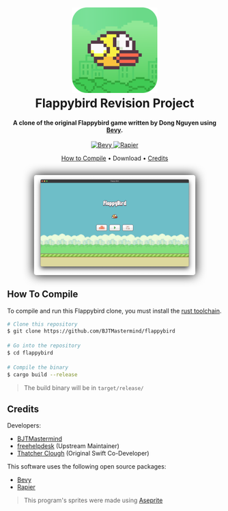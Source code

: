 
<h1 align="center">
  <br>
  <a href="https://github.com/BJTMastermind/flappybird"><img src="github/icon-rounded.png" alt="Flappybird" width="200"></a>
  <br>
  Flappybird Revision Project
  <br>
</h1>

<h4 align="center">A clone of the original Flappybird game written by Dong Nguyen using <a href="https://bevyengine.org/" target="_blank">Bevy</a>.</h4>

<p align="center">
    <a href="https://img.shields.io/crates/v/bevy?style=flat&label=Bevy&color=232326">
        <img src="https://img.shields.io/crates/v/bevy?style=flat&label=Bevy&color=232326" alt="Bevy">
    </a>
    <a href="https://img.shields.io/crates/v/bevy_rapier2d?label=Rapier&color=657884">
        <img src="https://img.shields.io/crates/v/bevy_rapier2d?label=Rapier&color=657884" alt="Rapier">
    </a>
</p>

<p align="center">
  <a href="#how-to-compile">How to Compile</a> •
  Download •
  <a href="#credits">Credits</a>
</p>

<p align="center">
    <br>
    <img style="filter: drop-shadow(0 0 0.75rem black);border-radius:5px;max-width: 75%;" src="github/image.png" alt="Screenshot">
</p>

## How To Compile

To compile and run this Flappybird clone, you must install the [rust toolchain](https://www.rust-lang.org/learn/get-started).

```bash
# Clone this repository
$ git clone https://github.com/BJTMastermind/flappybird

# Go into the repository
$ cd flappybird

# Compile the binary
$ cargo build --release
```
> The build binary will be in `target/release/`

## Credits

Developers:

- [BJTMastermind](https://github.com/BJTMastermind)
- [freehelpdesk](https://github.com/freehelpdesk) (Upstream Maintainer)
- [Thatcher Clough](https://github.com/thatcherclough) (Original Swift Co-Developer)

This software uses the following open source packages:

- [Bevy](https://bevyengine.org/)
- [Rapier](https://rapier.rs)

> This program's sprites were made using [Aseprite](https://www.aseprite.org/)
